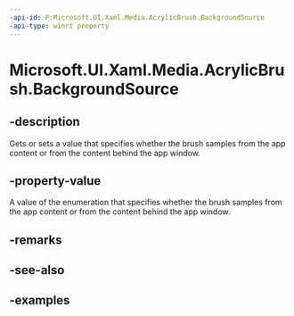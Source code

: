 ```yaml
---
-api-id: P:Microsoft.UI.Xaml.Media.AcrylicBrush.BackgroundSource
-api-type: winrt property
---
```

<!-- Property syntax.
public AcrylicBackgroundSource BackgroundSource { get;  set; }
-->

# Microsoft.UI.Xaml.Media.AcrylicBrush.BackgroundSource


## -description

Gets or sets a value that specifies whether the brush samples from the app content or from the content behind the app window.


## -property-value

A value of the enumeration that specifies whether the brush samples from the app content or from the content behind the app window.


## -remarks


## -see-also


## -examples


